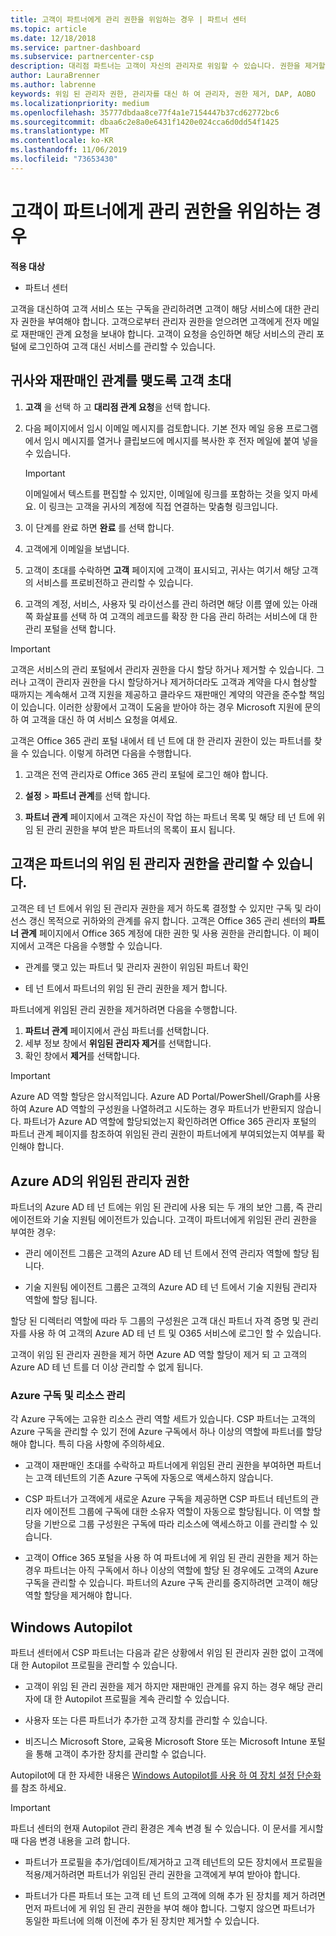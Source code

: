 ```yaml
---
title: 고객이 파트너에게 관리 권한을 위임하는 경우 | 파트너 센터
ms.topic: article
ms.date: 12/18/2018
ms.service: partner-dashboard
ms.subservice: partnercenter-csp
description: 대리점 파트너는 고객이 자신의 관리자로 위임할 수 있습니다. 권한을 제거할 수도 있습니다.
author: LauraBrenner
ms.author: labrenne
keywords: 위임 된 관리자 권한, 관리자를 대신 하 여 관리자, 권한 제거, DAP, AOBO
ms.localizationpriority: medium
ms.openlocfilehash: 35777dbdaa8ce77f4a1e7154447b37cd62772bc6
ms.sourcegitcommit: dbaa6c2e8a0e6431f1420e024cca6d0dd54f1425
ms.translationtype: MT
ms.contentlocale: ko-KR
ms.lasthandoff: 11/06/2019
ms.locfileid: "73653430"
---
```

# <a name="customers-delegate-administration-privileges-to-partners"></a>고객이 파트너에게 관리 권한을 위임하는 경우

**적용 대상**

-  파트너 센터

고객을 대신하여 고객 서비스 또는 구독을 관리하려면 고객이 해당 서비스에 대한 관리자 권한을 부여해야 합니다. 고객으로부터 관리자 권한을 얻으려면 고객에게 전자 메일로 재판매인 관계 요청을 보내야 합니다. 고객이 요청을 승인하면 해당 서비스의 관리 포털에 로그인하여 고객 대신 서비스를 관리할 수 있습니다. 

## <a name="invite-a-customer-to-establish-a-reseller-relationship-with-you"></a>귀사와 재판매인 관계를 맺도록 고객 초대

1.  **고객** 을 선택 하 고 **대리점 관계 요청**을 선택 합니다.

2.  다음 페이지에서 임시 이메일 메시지를 검토합니다. 기본 전자 메일 응용 프로그램에서 임시 메시지를 열거나 클립보드에 메시지를 복사한 후 전자 메일에 붙여 넣을 수 있습니다. 

    >[!IMPORTANT]
    >이메일에서 텍스트를 편집할 수 있지만, 이메일에 링크를 포함하는 것을 잊지 마세요. 이 링크는 고객을 귀사의 계정에 직접 연결하는 맞춤형 링크입니다. 
    
3.  이 단계를 완료 하면 **완료** 를 선택 합니다.

4.  고객에게 이메일을 보냅니다.

5.  고객이 초대를 수락하면 **고객** 페이지에 고객이 표시되고, 귀사는 여기서 해당 고객의 서비스를 프로비전하고 관리할 수 있습니다.

6.  고객의 계정, 서비스, 사용자 및 라이선스를 관리 하려면 해당 이름 옆에 있는 아래쪽 화살표를 선택 하 여 고객의 레코드를 확장 한 다음 관리 하려는 서비스에 대 한 관리 포털을 선택 합니다.

>[!IMPORTANT]  
>고객은 서비스의 관리 포털에서 관리자 권한을 다시 할당 하거나 제거할 수 있습니다. 그러나 고객이 관리자 권한을 다시 할당하거나 제거하더라도 고객과 계약을 다시 협상할 때까지는 계속해서 고객 지원을 제공하고 클라우드 재판매인 계약의 약관을 준수할 책임이 있습니다. 이러한 상황에서 고객이 도움을 받아야 하는 경우 Microsoft 지원에 문의 하 여 고객을 대신 하 여 서비스 요청을 여세요.

고객은 Office 365 관리 포털 내에서 테 넌 트에 대 한 관리자 권한이 있는 파트너를 찾을 수 있습니다. 이렇게 하려면 다음을 수행합니다.

1. 고객은 전역 관리자로 Office 365 관리 포털에 로그인 해야 합니다.

2. **설정** > **파트너 관계**를 선택 합니다.

3. **파트너 관계** 페이지에서 고객은 자신이 작업 하는 파트너 목록 및 해당 테 넌 트에 위임 된 관리 권한을 부여 받은 파트너의 목록이 표시 됩니다.

## <a name="customers-can-manage-a-partners-delegated-admin-privileges"></a>고객은 파트너의 위임 된 관리자 권한을 관리할 수 있습니다. 

고객은 테 넌 트에서 위임 된 관리자 권한을 제거 하도록 결정할 수 있지만 구독 및 라이선스 갱신 목적으로 귀하와의 관계를 유지 합니다. 고객은 Office 365 관리 센터의 **파트너 관계** 페이지에서 Office 365 계정에 대한 권한 및 사용 권한을 관리합니다. 이 페이지에서 고객은 다음을 수행할 수 있습니다.

- 관계를 맺고 있는 파트너 및 관리자 권한이 위임된 파트너 확인

- 테 넌 트에서 파트너의 위임 된 관리 권한을 제거 합니다.

파트너에게 위임된 관리 권한을 제거하려면 다음을 수행합니다.

1. **파트너 관계** 페이지에서 관심 파트너를 선택합니다.
2. 세부 정보 창에서 **위임된 관리자 제거**를 선택합니다.
3. 확인 창에서 **제거**를 선택합니다.

>[!IMPORTANT]  
>Azure AD 역할 할당은 암시적입니다. Azure AD Portal/PowerShell/Graph를 사용하여 Azure AD 역할의 구성원을 나열하려고 시도하는 경우 파트너가 반환되지 않습니다. 파트너가 Azure AD 역할에 할당되었는지 확인하려면 Office 365 관리자 포털의 파트너 관계 페이지를 참조하여 위임된 관리 권한이 파트너에게 부여되었는지 여부를 확인해야 합니다.

## <a name="delegated-admin-privileges-in-azure-ad"></a>Azure AD의 위임된 관리자 권한 

파트너의 Azure AD 테 넌 트에는 위임 된 관리에 사용 되는 두 개의 보안 그룹, 즉 관리 에이전트와 기술 지원팀 에이전트가 있습니다. 고객이 파트너에게 위임된 관리 권한을 부여한 경우:

- 관리 에이전트 그룹은 고객의 Azure AD 테 넌 트에서 전역 관리자 역할에 할당 됩니다.

- 기술 지원팀 에이전트 그룹은 고객의 Azure AD 테 넌 트에서 기술 지원팀 관리자 역할에 할당 됩니다.

할당 된 디렉터리 역할에 따라 두 그룹의 구성원은 고객 대신 파트너 자격 증명 및 관리자를 사용 하 여 고객의 Azure AD 테 넌 트 및 O365 서비스에 로그인 할 수 있습니다.

고객이 위임 된 관리자 권한을 제거 하면 Azure AD 역할 할당이 제거 되 고 고객의 Azure AD 테 넌 트를 더 이상 관리할 수 없게 됩니다.

### <a name="azure-subscriptions-and-resource-management"></a>Azure 구독 및 리소스 관리

각 Azure 구독에는 고유한 리소스 관리 역할 세트가 있습니다. CSP 파트너는 고객의 Azure 구독을 관리할 수 있기 전에 Azure 구독에서 하나 이상의 역할에 파트너를 할당 해야 합니다. 특히 다음 사항에 주의하세요.

- 고객이 재판매인 초대를 수락하고 파트너에게 위임된 관리 권한을 부여하면 파트너는 고객 테넌트의 기존 Azure 구독에 자동으로 액세스하지 않습니다.

- CSP 파트너가 고객에게 새로운 Azure 구독을 제공하면 CSP 파트너 테넌트의 관리자 에이전트 그룹에 구독에 대한 소유자 역할이 자동으로 할당됩니다. 이 역할 할당을 기반으로 그룹 구성원은 구독에 따라 리소스에 액세스하고 이를 관리할 수 있습니다.

- 고객이 Office 365 포털을 사용 하 여 파트너에 게 위임 된 관리 권한을 제거 하는 경우 파트너는 아직 구독에서 하나 이상의 역할에 할당 된 경우에도 고객의 Azure 구독을 관리할 수 있습니다. 파트너의 Azure 구독 관리를 중지하려면 고객이 해당 역할 할당을 제거해야 합니다.

## <a name="windows-autopilot"></a>Windows Autopilot

<!--Maggie, 12/5/18 - Removed table showing what different CSP partner types can and can't do because all partner types are now in parity. As per Bhavya Chopra in bug 19841770.-->

파트너 센터에서 CSP 파트너는 다음과 같은 상황에서 위임 된 관리자 권한 없이 고객에 대 한 Autopilot 프로필을 관리할 수 있습니다. 

- 고객이 위임 된 관리 권한을 제거 하지만 재판매인 관계를 유지 하는 경우 해당 관리자에 대 한 Autopilot 프로필을 계속 관리할 수 있습니다.

- 사용자 또는 다른 파트너가 추가한 고객 장치를 관리할 수 있습니다. 

- 비즈니스 Microsoft Store, 교육용 Microsoft Store 또는 Microsoft Intune 포털을 통해 고객이 추가한 장치를 관리할 수 없습니다.

Autopilot에 대 한 자세한 내용은 [Windows Autopilot를 사용 하 여 장치 설정 단순화](https://docs.microsoft.com/partner-center/autopilot)를 참조 하세요.

>[!IMPORTANT]  
>파트너 센터의 현재 Autopilot 관리 환경은 계속 변경 될 수 있습니다. 이 문서를 게시할 때 다음 변경 내용을 고려 합니다.

- 파트너가 프로필을 추가/업데이트/제거하고 고객 테넌트의 모든 장치에서 프로필을 적용/제거하려면 파트너가 위임된 관리 권한을 고객에게 부여 받아야 합니다.

- 파트너가 다른 파트너 또는 고객 테 넌 트의 고객에 의해 추가 된 장치를 제거 하려면 먼저 파트너에 게 위임 된 관리 권한을 부여 해야 합니다. 그렇지 않으면 파트너가 동일한 파트너에 의해 이전에 추가 된 장치만 제거할 수 있습니다.
